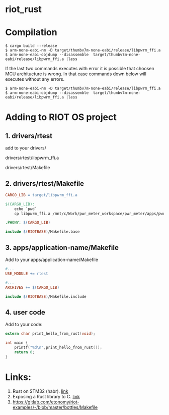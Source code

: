 # riot_rust

# Compilation
```
$ cargo build --release
$ arm-none-eabi-nm -D target/thumbv7m-none-eabi/release/libpwrm_ffi.a
$ arm-none-eabi-objdump --disassemble  target/thumbv7m-none-eabi/release/libpwrm_ffi.a |less
```
If the last two commands executes with error it is possible that choosen MCU architucture is wrong.
In that case commands down below will executes without any errors.
```
$ arm-none-eabi-nm -D target/thumbv7m-none-eabi/release/libpwrm_ffi.a
$ arm-none-eabi-objdump --disassemble  target/thumbv7m-none-eabi/release/libpwrm_ffi.a |less
```

# Adding to RIOT OS project

## 1. drivers/rtest
add to your drivers/

drivers/rtest/libpwrm_ffi.a

drivers/rtest/Makefile


## 2. drivers/rtest/Makefile

``` Makefile
CARGO_LIB = target/libpwrm_ffi.a

$(CARGO_LIB):
	echo `pwd`
	cp libpwrm_ffi.a /mnt/c/Work/pwr_meter_workspace/pwr_meter/apps/pwrmeter/bin/unwd-power-meter/rtest.a

.PHONY: $(CARGO_LIB)

include $(RIOTBASE)/Makefile.base
```

## 3. apps/application-name/Makefile
Add to your apps/application-name/Makefile

``` Makefile
#...
USE_MODULE += rtest

#...
ARCHIVES += $(CARGO_LIB)

include $(RIOTBASE)/Makefile.include
```


## 4. user code

Add to your code:

``` C
extern char print_hello_from_rust(void);

int main {
    printf("%d\n",print_hello_from_rust());
    return 0;
}
```    

# Links:
1) Rust on STM32 (habr). [link](https://habr.com/ru/post/495948/)
2) Exposing a Rust library to C. [link](https://www.greyblake.com/blog/2017-08-10-exposing-rust-library-to-c/)
3) https://gitlab.com/etonomy/riot-examples/-/blob/master/bottles/Makefile
